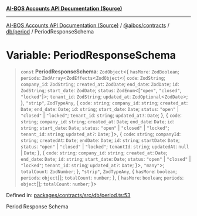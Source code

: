 [**AI-BOS Accounts API Documentation (Source)**](../../../../../README.md)

***

[AI-BOS Accounts API Documentation (Source)](../../../../../README.md) / [@aibos/contracts](../../../README.md) / [db/period](../README.md) / PeriodResponseSchema

# Variable: PeriodResponseSchema

> `const` **PeriodResponseSchema**: `ZodObject`\<\{ `hasMore`: `ZodBoolean`; `periods`: `ZodArray`\<`ZodEffects`\<`ZodObject`\<\{ `code`: `ZodString`; `company_id`: `ZodString`; `created_at`: `ZodDate`; `end_date`: `ZodDate`; `id`: `ZodString`; `start_date`: `ZodDate`; `status`: `ZodEnum`\<\[`"open"`, `"closed"`, `"locked"`\]\>; `tenant_id`: `ZodString`; `updated_at`: `ZodOptional`\<`ZodDate`\>; \}, `"strip"`, `ZodTypeAny`, \{ `code`: `string`; `company_id`: `string`; `created_at`: `Date`; `end_date`: `Date`; `id`: `string`; `start_date`: `Date`; `status`: `"open"` \| `"closed"` \| `"locked"`; `tenant_id`: `string`; `updated_at?`: `Date`; \}, \{ `code`: `string`; `company_id`: `string`; `created_at`: `Date`; `end_date`: `Date`; `id`: `string`; `start_date`: `Date`; `status`: `"open"` \| `"closed"` \| `"locked"`; `tenant_id`: `string`; `updated_at?`: `Date`; \}\>, \{ `code`: `string`; `companyId`: `string`; `createdAt`: `Date`; `endDate`: `Date`; `id`: `string`; `startDate`: `Date`; `status`: `"open"` \| `"closed"` \| `"locked"`; `tenantId`: `string`; `updatedAt`: `null` \| `Date`; \}, \{ `code`: `string`; `company_id`: `string`; `created_at`: `Date`; `end_date`: `Date`; `id`: `string`; `start_date`: `Date`; `status`: `"open"` \| `"closed"` \| `"locked"`; `tenant_id`: `string`; `updated_at?`: `Date`; \}\>, `"many"`\>; `totalCount`: `ZodNumber`; \}, `"strip"`, `ZodTypeAny`, \{ `hasMore`: `boolean`; `periods`: `object`[]; `totalCount`: `number`; \}, \{ `hasMore`: `boolean`; `periods`: `object`[]; `totalCount`: `number`; \}\>

Defined in: [packages/contracts/src/db/period.ts:53](https://github.com/pohlai88/accounts/blob/48103fb36d28b2b9bfb33472b6de2f719773cde9/packages/contracts/src/db/period.ts#L53)

Period Response Schema
